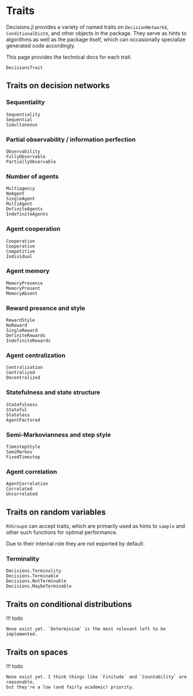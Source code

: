 # Traits

Decisions.jl provides a variety of named traits on `DecisionNetwork`s, `ConditionalDist`s,
and other objects in the package. They serve as hints to algorithms as well as the package
itself, which can occasionally specialize generated code accordingly.

This page provides the technical docs for each trait.

```@docs
DecisionsTrait
```

## Traits on decision networks

### Sequentiality
```@docs
Sequentiality
Sequential
Simultaneous
```

### Partial observability / information perfection
```@docs
Observability
FullyObservable
PartiallyObservable
```

### Number of agents
```@docs
Multiagency
NoAgent
SingleAgent
MultiAgent
DefiniteAgents
IndefiniteAgents
```

### Agent cooperation
```@docs
Cooperation
Cooperative
Competitive
Individual
```

### Agent memory
```@docs
MemoryPresence
MemoryPresent
MemoryAbsent
```

### Reward presence and style
```@docs
RewardStyle
NoReward
SingleReward
DefiniteRewards
IndefiniteRewards
```

### Agent centralization
```@docs
Centralization
Centralized
Decentralized
```

### Statefulness and state structure
```@docs
Statefulness
Stateful
Stateless
AgentFactored
```

### Semi-Markovianness and step style
```@docs
TimestepStyle
SemiMarkov
FixedTimestep
```

### Agent correlation
```@docs
AgentCorrelation
Correlated
Uncorrelated
```

## Traits on random variables

`RVGroup`s can accept traits, which are primarily used as hints to `sample` and other such
functions for optimal performance.

Due to their internal role they are not exported by default.

### Terminality

```@docs
Decisions.Terminality
Decisions.Terminable
Decisions.NotTerminable
Decisions.MaybeTerminable
```

## Traits on conditional distributions

!!! todo

    None exist yet. `Determinism` is the most relevant left to be implemented.


## Traits on spaces

!!! todo

    None exist yet. I think things like `Finitude` and `Countability` are reasonable, 
    but they're a low (and fairly academic) priority.